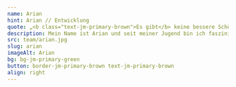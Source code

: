 ```yaml
---
name: Arian
hint: Arian // Entwicklung
quote: „<b class="text-jm-primary-brown">Es gibt</b> keine bessere Schönheit als <b>den Intellekt.</b>“
description: Mein Name ist Arian und seit meiner Jugend bin ich fasziniert von der Welt der Technologie. Ich habe in Hannover meine Ausbildung zum Fachinformatiker abgeschlossen und mich seither intensiv mit der Entwicklung und Programmierung von Anwendungen, IoT-Systemen und Raspberry Pi beschäftigt. Das Entwickeln intelligenter Lösungen und das Programmieren innovativer Anwendungen sind meine Leidenschaft. Mein Antrieb ist das tiefe Verständnis und die Schönheit des Intellekts, denn ich glaube fest daran, dass „es keine bessere Schönheit als den Intellekt“ gibt. Bei JOTT.MEDIA setze ich mein Wissen ein, um zukunftsweisende Projekte voranzutreiben und technische Herausforderungen zu meistern.
src: team/arian.jpg
slug: arian
imageAlt: Arian
bg: bg-jm-primary-green
button: border-jm-primary-brown text-jm-primary-brown
align: right
---
```

